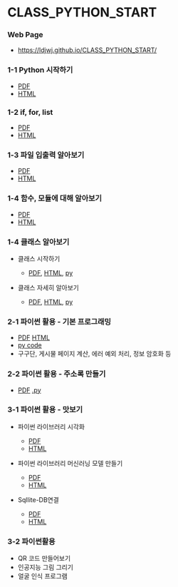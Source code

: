 # CLASS_PYTHON_START

### Web Page 
 * https://ldjwj.github.io/CLASS_PYTHON_START/

### 
### 1-1 Python 시작하기
 * [PDF](https://ldjwj.github.io/CLASS_PYTHON_START/01_01_python_start.pdf)
 * [HTML](https://ldjwj.github.io/CLASS_PYTHON_START/01_01_python_start.html)

### 1-2 if, for, list
 * [PDF](https://ldjwj.github.io/CLASS_PYTHON_START/01_02_python_start_if_for_list.pdf)
 * [HTML](https://ldjwj.github.io/CLASS_PYTHON_START/01_02_python_start_if_for_list.html)

### 1-3 파일 입출력 알아보기
 * [PDF](https://ldjwj.github.io/CLASS_PYTHON_START/01_03_python_start_file_220408.pdf)
 * [HTML](https://ldjwj.github.io/CLASS_PYTHON_START/01_03_python_start_file_220408.html)

### 1-4 함수, 모듈에 대해 알아보기
 * [PDF](https://ldjwj.github.io/CLASS_PYTHON_START/01_04_python_start_fnc_module_220412.pdf)
 * [HTML](https://ldjwj.github.io/CLASS_PYTHON_START/01_04_python_start_fnc_module_220412.html)

### 1-4 클래스 알아보기
 * 클래스 시작하기
    - [PDF](https://ldjwj.github.io/CLASS_PYTHON_START/01_04_python_start_classA.pdf), [HTML](https://ldjwj.github.io/CLASS_PYTHON_START/01_04_python_start_classA.html), [py](01_04_python_start_classA.py)
  
 * 클래스 자세히 알아보기
    - [PDF](https://ldjwj.github.io/CLASS_PYTHON_START/01_04_python_start_classB_2204.pdf), [HTML](https://ldjwj.github.io/CLASS_PYTHON_START/01_04_python_start_classB_2204.html), [py](01_04_python_start_classB_2204.py)
  
### 2-1 파이썬 활용 - 기본 프로그래밍
 * [PDF](https://ldjwj.github.io/CLASS_PYTHON_START/02_01_programming_2204.pdf) [HTML](https://ldjwj.github.io/CLASS_PYTHON_START/02_01_programming_220413.html)
 * [py code](02_01_programming)
 * 구구단, 게시물 페이지 계산, 에러 예외 처리, 정보 암호화 등

### 2-2 파이썬 활용 - 주소록 만들기
 * [PDF](https://ldjwj.github.io/CLASS_PYTHON_START/02_02_python_start_contact_2204.pdf) [.py](02_02_programming_contact.py)

### 3-1 파이썬 활용 - 맛보기
 * 파이썬 라이브러리 시각화
   * [PDF](https://ldjwj.github.io/CLASS_PYTHON_START/03_01_Seaborn_Basic.pdf)
   * [HTML](https://ldjwj.github.io/CLASS_PYTHON_START/03_01_Seaborn_Basic.html)
   
 * 파이썬 라이브러리 머신러닝 모델 만들기 
   * [PDF](https://ldjwj.github.io/CLASS_PYTHON_START/03_02_ml_start.pdf)
   * [HTML](https://ldjwj.github.io/CLASS_PYTHON_START/03_02_ml_start.html)
   
 * Sqllite-DB연결
   * [PDF](https://ldjwj.github.io/CLASS_PYTHON_START/03_03_DB.pdf)
   * [HTML](https://ldjwj.github.io/CLASS_PYTHON_START/03_03_DB.html)
   
### 3-2 파이썬활용
  - QR 코드 만들어보기
  - 인공지능 그림 그리기
  - 얼굴 인식 프로그램 



